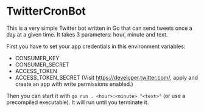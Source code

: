 # TwitterCronBot

This is a very simple Twitter bot written in Go that can send tweets once a day at a given time. It takes 3 parameters: hour, minute and text.

First you have to set your app credentials in this environment variables:
* CONSUMER_KEY
* CONSUMER_SECRET
* ACCESS_TOKEN
* ACCESS_TOKEN_SECRET
(Visit https://developer.twitter.com/, apply and create an app with write permissions enabled.)

Then you can start it with `go run . <hour>:<minute> "<text>"` (or use a precompiled executable). It will run until you terminate it.